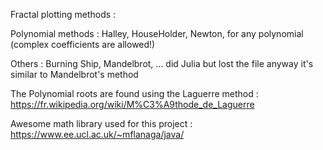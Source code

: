 Fractal plotting methods : 

Polynomial methods : Halley, HouseHolder, Newton, for any polynomial (complex coefficients are allowed!)

Others : Burning Ship, Mandelbrot, ... did Julia but lost the file anyway it's similar to Mandelbrot's method

The Polynomial roots are found using the Laguerre method : https://fr.wikipedia.org/wiki/M%C3%A9thode_de_Laguerre

Awesome math library used for this project : https://www.ee.ucl.ac.uk/~mflanaga/java/
